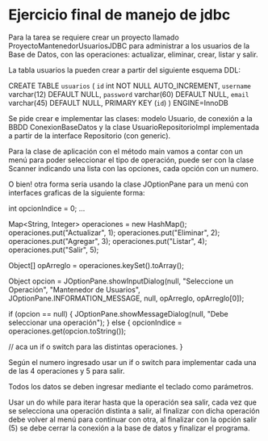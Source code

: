 # Ejercicio final de manejo de jdbc

Para la tarea se requiere crear un proyecto llamado ProyectoMantenedorUsuariosJDBC para administrar a los usuarios de la Base de Datos, con las operaciones: actualizar, eliminar, crear, listar y salir.

La tabla usuarios la pueden crear a partir del siguiente esquema DDL:

CREATE TABLE `usuarios` (
  `id` int NOT NULL AUTO_INCREMENT,
  `username` varchar(12) DEFAULT NULL,
  `password` varchar(60) DEFAULT NULL,
  `email` varchar(45) DEFAULT NULL,
  PRIMARY KEY (`id`)
) ENGINE=InnoDB


Se pide crear e implementar las clases: modelo Usuario, de conexión a la BBDD ConexionBaseDatos y la clase UsuarioRepositorioImpl implementada a partir de la interface Repositorio (con generic).

Para la clase de aplicación con el método main vamos a contar con un menú para poder seleccionar el tipo de operación, puede ser con la clase Scanner indicando una lista con las opciones, cada opción con un numero.

O bien! otra forma seria usando la clase JOptionPane para un menú con interfaces graficas de la siguiente forma:

int opcionIndice = 0;
...
 
Map<String, Integer> operaciones = new HashMap();
operaciones.put("Actualizar", 1);
operaciones.put("Eliminar", 2);
operaciones.put("Agregar", 3);
operaciones.put("Listar", 4);
operaciones.put("Salir", 5);
 
Object[] opArreglo = operaciones.keySet().toArray();
 
Object opcion = JOptionPane.showInputDialog(null,
                    "Seleccione un Operación", 
                     "Mantenedor de Usuarios", 
                     JOptionPane.INFORMATION_MESSAGE, null, opArreglo, opArreglo[0]);
 
if (opcion == null) {
    JOptionPane.showMessageDialog(null, "Debe seleccionar una operación");
} else {
    opcionIndice = operaciones.get(opcion.toString());
	
   // aca un if o switch para las distintas operaciones.
}


Según el numero ingresado usar un if o switch para implementar cada una de las 4 operaciones y 5 para salir.

Todos los datos se deben ingresar mediante el teclado como parámetros.

Usar un do while para iterar hasta que la operación sea salir, cada vez que se selecciona una operación distinta a salir, al finalizar con dicha operación debe volver al menú para continuar con otra, al finalizar con la opción salir (5) se debe cerrar la conexión a la base de datos y finalizar el programa.
